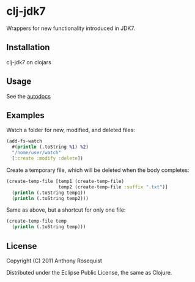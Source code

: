 # clj-jdk7

Wrappers for new functionality introduced in JDK7.

## Installation

clj-jdk7 on clojars

## Usage

See the [autodocs](http://arosequist.github.com/clj-jdk7/)

## Examples

Watch a folder for new, modified, and deleted files:

```clojure
(add-fs-watch
  #(println (.toString %1) %2)
  "/home/user/watch"
  [:create :modify :delete])
```

Create a temporary file, which will be deleted when the body completes:

```clojure
(create-temp-file [temp1 (create-temp-file)
                   temp2 (create-temp-file :suffix ".txt")]
  (println (.toString temp1))
  (println (.toString temp2)))
```

Same as above, but a shortcut for only one file:

```clojure
(create-temp-file temp
  (println (.toString temp)))
```

## License

Copyright (C) 2011 Anthony Rosequist

Distributed under the Eclipse Public License, the same as Clojure.

